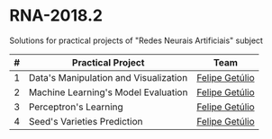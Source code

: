 # RNA-2018.2
Solutions for practical projects of "Redes Neurais Artificiais" subject

| #    | Practical Project                    | Team           |
| ---- | ------------------------------------- | -------------- |
| 1    | Data's Manipulation and Visualization | [Felipe Getúlio](https://github.com/felipegetulio) |
| 2 | Machine Learning's Model Evaluation | [Felipe Getúlio](https://github.com/felipegetulio) |
| 3 | Perceptron's Learning | [Felipe Getúlio](https://github.com/felipegetulio) |
| 4 | Seed's Varieties Prediction | [Felipe Getúlio](https://github.com/felipegetulio) |


